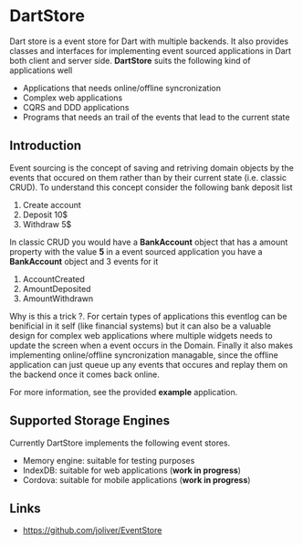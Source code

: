 DartStore
=========

Dart store is a event store for Dart with multiple backends. It also
provides classes and interfaces for implementing event sourced
applications in Dart both client and server side. **DartStore** suits
the following kind of applications well

* Applications that needs online/offline syncronization 
* Complex web applications
* CQRS and DDD applications
* Programs that needs an trail of the events that lead to the current state

Introduction
------------

Event sourcing is the concept of saving and retriving domain objects by
the events that occured on them rather than by their current state (i.e.
classic CRUD). To understand this concept consider the following bank 
deposit list

1. Create account
1. Deposit 10$
1. Withdraw 5$

In classic CRUD you would have a **BankAccount** object that has a
amount property with the value **5** in a event sourced application you
have a **BankAccount** object and 3 events for it

1. AccountCreated
1. AmountDeposited
1. AmountWithdrawn

Why is this a trick ?. For certain types of applications this eventlog
can be benificial in it self (like financial systems) but it can also be
a valuable design for complex web applications where multiple widgets
needs to update the screen when a event occurs in the Domain. Finally it
also makes implementing online/offline syncronization managable, since
the offline application can just queue up any events that occures and
replay them on the backend once it comes back online. 

For more information, see the provided **example** application.

Supported Storage Engines
-------------------------
Currently DartStore implements the following event stores.

* Memory engine: suitable for testing purposes
* IndexDB: suitable for web applications (**work in progress**)
* Cordova: suitable for mobile applications (**work in progress**)

Links
-----
* https://github.com/joliver/EventStore
